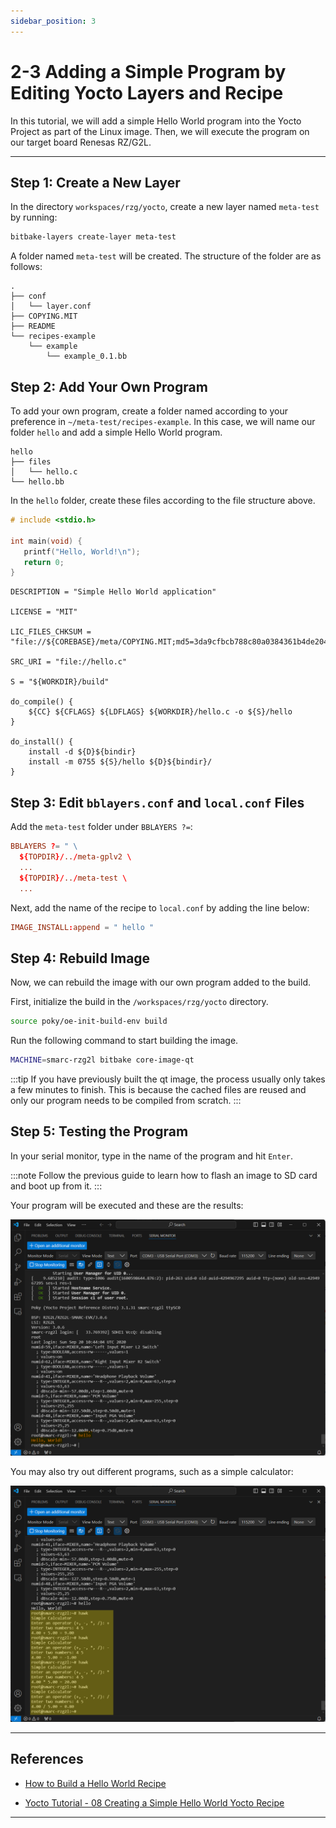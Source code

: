 ```yaml
---
sidebar_position: 3
---
```


# 2-3 Adding a Simple Program by Editing Yocto Layers and Recipe

In this tutorial, we will add a simple Hello World program into the Yocto Project as part of the Linux image. Then, we will execute the program on our target board Renesas RZ/G2L.

---

## Step 1: Create a New Layer

In the directory `workspaces/rzg/yocto`, create a new layer named `meta-test` by running:

```bash
bitbake-layers create-layer meta-test
```

A folder named `meta-test` will be created. The structure of the folder are as follows:

```
.
├── conf
│   └── layer.conf
├── COPYING.MIT
├── README
└── recipes-example
    └── example
        └── example_0.1.bb

```

## Step 2: Add Your Own Program

To add your own program, create a folder named according to your preference in `~/meta-test/recipes-example`. In this case, we will name our folder `hello` and add a simple Hello World program.

```
hello
├── files
│   └── hello.c
└── hello.bb
```

In the `hello` folder, create these files according to the file structure above. 

```c title="hello.c"
# include <stdio.h>

int main(void) {
   printf("Hello, World!\n");
   return 0;
}
```

```bb title="hello.bb"
DESCRIPTION = "Simple Hello World application"

LICENSE = "MIT"

LIC_FILES_CHKSUM = "file://${COREBASE}/meta/COPYING.MIT;md5=3da9cfbcb788c80a0384361b4de20420"

SRC_URI = "file://hello.c"

S = "${WORKDIR}/build"

do_compile() {
    ${CC} ${CFLAGS} ${LDFLAGS} ${WORKDIR}/hello.c -o ${S}/hello
}

do_install() {
    install -d ${D}${bindir}
    install -m 0755 ${S}/hello ${D}${bindir}/
}
```

## Step 3: Edit `bblayers.conf` and `local.conf` Files

Add the `meta-test` folder under `BBLAYERS ?=`:

```conf title="bblayers.conf"
BBLAYERS ?= " \
  ${TOPDIR}/../meta-gplv2 \
  ...
  ${TOPDIR}/../meta-test \
  ...
```

Next, add the name of the recipe to `local.conf` by adding the line below:

```conf title="local.conf"
IMAGE_INSTALL:append = " hello "
```

## Step 4: Rebuild Image

Now, we can rebuild the image with our own program added to the build.

First, initialize the build in the `/workspaces/rzg/yocto` directory.

```bash
source poky/oe-init-build-env build
```

Run the following command to start building the image.

```bash
MACHINE=smarc-rzg2l bitbake core-image-qt
```

:::tip
If you have previously built the qt image, the process usually only takes a few minutes to finish. This is because the cached files are reused and only our program needs to be compiled from scratch.
:::

## Step 5: Testing the Program

In your serial monitor, type in the name of the program and hit `Enter`.

:::note
Follow the previous guide to learn how to flash an image to SD card and boot up from it. 
:::

Your program will be executed and these are the results:

![hello](./img/2-3-0.png)

You may also try out different programs, such as a simple calculator:

![hawk](./img/2-3-1.png)

---

## References

- [How to Build a Hello World Recipe](https://www.wpgdadatong.com/blog/detail/42091)

- [Yocto Tutorial - 08 Creating a Simple Hello World Yocto Recipe](https://www.youtube.com/watch?v=YSITCPhk_qU)

---